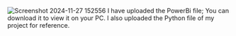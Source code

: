 ![Screenshot 2024-11-27 152556](https://github.com/user-attachments/assets/cbfb5bfa-6348-40bc-a2ef-c924a484db42)
I have uploaded the PowerBi file; You can download it to view it on your PC.
I also uploaded the Python file of my project for reference.
